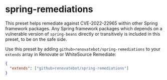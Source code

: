 # spring-remediations

This preset helps remediate against CVE-2022-22965 within other Spring framework packages.
Any Spring framework packages which depends on a vulnerable version of `spring-beans` directly or transitively is included in this preset, to be on the safe side.

Use this preset by adding `github>renovatebot/spring-remediations` to your `extends` array in Renovate or WhiteSource Remediate:

```json
{
  "extends": ["github>renovatebot/spring-remediations"]
}
```
